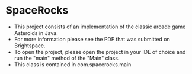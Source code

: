 # SpaceRocks
* This project consists of an implementation of the classic arcade game Asteroids in Java. 
* For more information please see the PDF that was submitted on Brightspace.
* To open the project, please open the project in your IDE of choice and run the "main" method of the "Main" class.
* This class is contained in com.spacerocks.main
